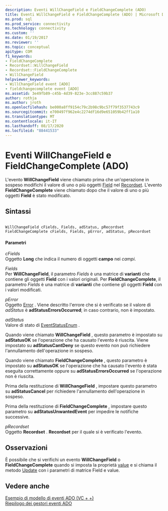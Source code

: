 ```yaml
---
description: Eventi WillChangeField e FieldChangeComplete (ADO)
title: Eventi WillChangeField e FieldChangeComplete (ADO) | Microsoft Docs
ms.prod: sql
ms.prod_service: connectivity
ms.technology: connectivity
ms.custom: ''
ms.date: 01/19/2017
ms.reviewer: ''
ms.topic: conceptual
apitype: COM
f1_keywords:
- FieldChangeComplete
- Recordset::WillChangeField
- Recordset::FieldChangeComplete
- WillChangeField
helpviewer_keywords:
- WillChangeField event [ADO]
- fieldchangecomplete event [ADO]
ms.assetid: 3e49fb89-c45b-4d39-823e-3cc887c59b37
author: rothja
ms.author: jroth
ms.openlocfilehash: be000a8ff9154c79c2b98c9bc57f79f3537743c9
ms.sourcegitcommit: e700497f962e4c2274df16d9e651059b42ff1a10
ms.translationtype: MT
ms.contentlocale: it-IT
ms.lasthandoff: 08/17/2020
ms.locfileid: "88441533"
---
```

# <a name="willchangefield-and-fieldchangecomplete-events-ado"></a>Eventi WillChangeField e FieldChangeComplete (ADO)
L'evento **WillChangeField** viene chiamato prima che un'operazione in sospeso modifichi il valore di uno o più oggetti [Field](../../../ado/reference/ado-api/field-object.md) nel [Recordset](../../../ado/reference/ado-api/recordset-object-ado.md). L'evento **FieldChangeComplete** viene chiamato dopo che il valore di uno o più oggetti **Field** è stato modificato.  
  
## <a name="syntax"></a>Sintassi  
  
```  
  
WillChangeField cFields, Fields, adStatus, pRecordset  
FieldChangeComplete cFields, Fields, pError, adStatus, pRecordset  
```  
  
#### <a name="parameters"></a>Parametri  
 *cFields*  
 Oggetto **Long** che indica il numero di oggetti **campo** nei *campi*.  
  
 *Fields*  
 Per **WillChangeField**, il parametro *Fields* è una matrice di **varianti** che contiene gli oggetti **Field** con i valori originali. Per **FieldChangeComplete**, il parametro *Fields* è una matrice di **varianti** che contiene gli oggetti **Field** con i valori modificati.  
  
 *pError*  
 Oggetto [Error](../../../ado/reference/ado-api/error-object.md) . Viene descritto l'errore che si è verificato se il valore di *adStatus* è **adStatusErrorsOccurred**; in caso contrario, non è impostato.  
  
 *adStatus*  
 Valore di stato di [EventStatusEnum](../../../ado/reference/ado-api/eventstatusenum.md) .  
  
 Quando viene chiamato **WillChangeField** , questo parametro è impostato su **adStatusOK** se l'operazione che ha causato l'evento è riuscita. Viene impostato su **adStatusCantDeny** se questo evento non può richiedere l'annullamento dell'operazione in sospeso.  
  
 Quando viene chiamato **FieldChangeComplete** , questo parametro è impostato su **adStatusOK** se l'operazione che ha causato l'evento è stata eseguita correttamente oppure su **adStatusErrorsOccurred** se l'operazione non è riuscita.  
  
 Prima della restituzione di **WillChangeField** , impostare questo parametro su **adStatusCancel** per richiedere l'annullamento dell'operazione in sospeso.  
  
 Prima della restituzione di **FieldChangeComplete** , impostare questo parametro su **adStatusUnwantedEvent** per impedire le notifiche successive.  
  
 *pRecordset*  
 Oggetto **Recordset** . **Recordset** per il quale si è verificato l'evento.  
  
## <a name="remarks"></a>Osservazioni  
 È possibile che si verifichi un evento **WillChangeField** o **FieldChangeComplete** quando si imposta la proprietà [value](../../../ado/reference/ado-api/value-property-ado.md) e si chiama il metodo [Update](../../../ado/reference/ado-api/update-method.md) con i parametri di matrice Field e value.  
  
## <a name="see-also"></a>Vedere anche  
 [Esempio di modello di eventi ADO (VC + +)](../../../ado/reference/ado-api/ado-events-model-example-vc.md)   
 [Riepilogo dei gestori eventi ADO](../../../ado/guide/data/ado-event-handler-summary.md)
